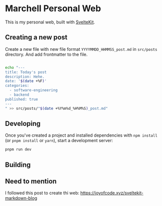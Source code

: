 # Marchell Personal Web

This is my personal web, built with [SvelteKit](https://kit.svelte.dev).

## Creating a new post

Create a new file with new file format `YYYYMMDD_HHMMSS_post.md` in `src/posts` directory. And add frontmatter to the file.

```bash

echo "---
title: Today's post
description: Hehe.
date: '$(date +%F)'
categories:
  - software-engineering
  - backend
published: true
---
" >> src/posts/"$(date +%Y%m%d_%H%M%S)_post.md"
```


## Developing

Once you've created a project and installed dependencies with `npm install` (or `pnpm install` or `yarn`), start a development server:

```bash
pnpm run dev
```

## Building

## Need to mention

I followed this post to create thi web: https://joyofcode.xyz/sveltekit-markdown-blog